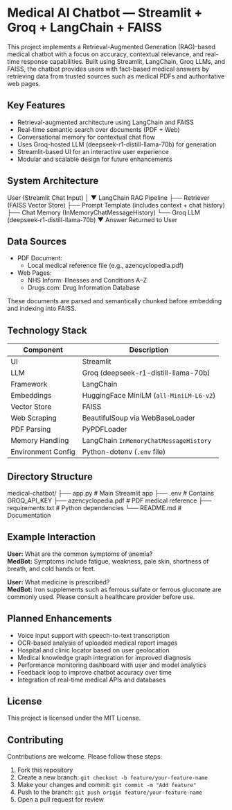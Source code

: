 # Medical AI Chatbot — Streamlit + Groq + LangChain + FAISS

This project implements a Retrieval-Augmented Generation (RAG)-based medical chatbot with a focus on accuracy, contextual relevance, and real-time response capabilities. Built using Streamlit, LangChain, Groq LLMs, and FAISS, the chatbot provides users with fact-based medical answers by retrieving data from trusted sources such as medical PDFs and authoritative web pages.

## Key Features

- Retrieval-augmented architecture using LangChain and FAISS
- Real-time semantic search over documents (PDF + Web)
- Conversational memory for contextual chat flow
- Uses Groq-hosted LLM (deepseek-r1-distill-llama-70b) for generation
- Streamlit-based UI for an interactive user experience
- Modular and scalable design for future enhancements

## System Architecture
User (Streamlit Chat Input) │ ▼ LangChain RAG Pipeline ├── Retriever (FAISS Vector Store) ├── Prompt Template (includes context + chat history) ├── Chat Memory (InMemoryChatMessageHistory) └── Groq LLM (deepseek-r1-distill-llama-70b) ▼ Answer Returned to User


## Data Sources

- PDF Document:
  - Local medical reference file (e.g., azencyclopedia.pdf)
- Web Pages:
  - NHS Inform: Illnesses and Conditions A–Z
  - Drugs.com: Drug Information Database

These documents are parsed and semantically chunked before embedding and indexing into FAISS.

## Technology Stack

| Component         | Description                                       |
|------------------|---------------------------------------------------|
| UI                | Streamlit                                        |
| LLM               | Groq (deepseek-r1-distill-llama-70b)             |
| Framework         | LangChain                                        |
| Embeddings        | HuggingFace MiniLM (`all-MiniLM-L6-v2`)          |
| Vector Store      | FAISS                                            |
| Web Scraping      | BeautifulSoup via WebBaseLoader                  |
| PDF Parsing       | PyPDFLoader                                      |
| Memory Handling   | LangChain `InMemoryChatMessageHistory`           |
| Environment Config| Python-dotenv (`.env` file)                      |

## Directory Structure
medical-chatbot/ ├── app.py # Main Streamlit app ├── .env # Contains GROQ_API_KEY ├── azencyclopedia.pdf # PDF medical reference ├── requirements.txt # Python dependencies └── README.md # Documentation


## Example Interaction

**User:** What are the common symptoms of anemia?  
**MedBot:** Symptoms include fatigue, weakness, pale skin, shortness of breath, and cold hands or feet.

**User:** What medicine is prescribed?  
**MedBot:** Iron supplements such as ferrous sulfate or ferrous gluconate are commonly used. Please consult a healthcare provider before use.

## Planned Enhancements

- Voice input support with speech-to-text transcription
- OCR-based analysis of uploaded medical report images
- Hospital and clinic locator based on user geolocation
- Medical knowledge graph integration for improved diagnosis
- Performance monitoring dashboard with user and model analytics
- Feedback loop to improve chatbot accuracy over time
- Integration of real-time medical APIs and databases

## License

This project is licensed under the MIT License.

## Contributing

Contributions are welcome. Please follow these steps:

1. Fork this repository
2. Create a new branch: `git checkout -b feature/your-feature-name`
3. Make your changes and commit: `git commit -m "Add feature"`
4. Push to the branch: `git push origin feature/your-feature-name`
5. Open a pull request for review


